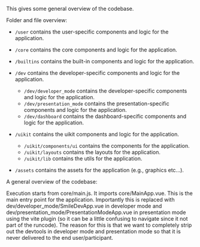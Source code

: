 This gives some general overview of the codebase.

Folder and file overview:

- `/user` contains the user-specific components and logic for the application.

- `/core` contains the core components and logic for the application.

- `/builtins` contains the built-in components and logic for the application.

- `/dev` contains the developer-specific components and logic for the application.
  - `/dev/developer_mode` contains the developer-specific components and logic for the application.
  - `/dev/presentation_mode` contains the presentation-specific components and logic for the application.
  - `/dev/dashboard` contains the dashboard-specific components and logic for the application.

- `/uikit` contains the uikit components and logic for the application.
  - `/uikit/components/ui` contains the components for the application.
  - `/uikit/layouts` contains the layouts for the application.
  - `/uikit/lib` contains the utils for the application.

- `/assets` contains the assets for the application (e.g., graphics etc...).

A general overview of the codebase:

Execution starts from core/main.js. It imports core/MainApp.vue. This is the main
entry point for the application. Importantly this is replaced with dev/developer_mode/SmileDevApp.vue in
developer mode and dev/presentation_mode/PresentationModeApp.vue in presentation mode using the vite plugin
(so it can be a little confusing to navigate since it not part of the runcode). The
reason for this is that we want to completely strip out the devtools in developer mode
and presentation mode so that it is never delivered to the end user/participant.
